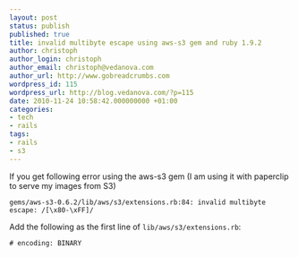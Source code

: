 ```yaml
---
layout: post
status: publish
published: true
title: invalid multibyte escape using aws-s3 gem and ruby 1.9.2
author: christoph
author_login: christoph
author_email: christoph@vedanova.com
author_url: http://www.gobreadcrumbs.com
wordpress_id: 115
wordpress_url: http://blog.vedanova.com/?p=115
date: 2010-11-24 10:58:42.000000000 +01:00
categories:
- tech
- rails
tags:
- rails
- s3
---
```

If you get following error using the aws-s3 gem (I am using it with paperclip to serve my images from S3)

    gems/aws-s3-0.6.2/lib/aws/s3/extensions.rb:84: invalid multibyte escape: /[\x80-\xFF]/

Add the following as the first line of <code>lib/aws/s3/extensions.rb</code>:

    # encoding: BINARY
